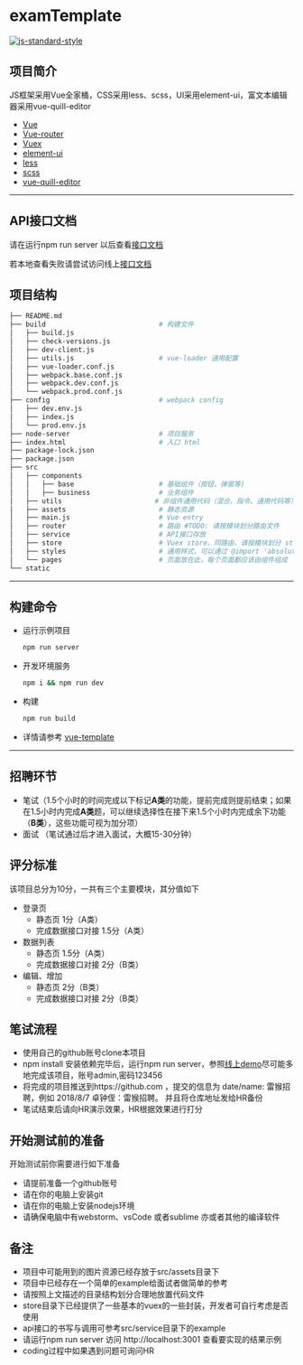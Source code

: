 # examTemplate
[![js-standard-style](https://img.shields.io/badge/code%20style-standard-brightgreen.svg)](http://standardjs.com)
## 项目简介
JS框架采用Vue全家桶，CSS采用less、scss，UI采用element-ui，富文本编辑器采用vue-quill-editor
* [Vue](https://vuejs.org/)
* [Vue-router](https://router.vuejs.org/zh-cn/)
* [Vuex](https://vuex.vuejs.org/zh-cn/)
* [element-ui](http://element-cn.eleme.io/#/zh-CN/component/installation)
* [less](http://lesscss.cn/features/)
* [scss](https://www.sass.hk/guide/)
* [vue-quill-editor](https://github.com/surmon-china/vue-quill-editor)
___
## API接口文档
请在运行npm run server 以后查看[接口文档](http://localhost:3001/api.html)

若本地查看失败请尝试访问线上[接口文档](https://www.zybuluo.com/zhuozhongzhi/note/1242772)
## 项目结构
```bash
├── README.md
├── build                            # 构建文件
│   ├── build.js
│   ├── check-versions.js
│   ├── dev-client.js
│   ├── utils.js                     # vue-loader 通用配置
│   ├── vue-loader.conf.js
│   ├── webpack.base.conf.js
│   ├── webpack.dev.conf.js
│   └── webpack.prod.conf.js
├── config                           # webpack config
│   ├── dev.env.js
│   ├── index.js
│   └── prod.env.js
├── node-server                      # 项目服务      
├── index.html                       # 入口 html
├── package-lock.json
├── package.json
├── src
│   ├── components
│   │   ├── base                     # 基础组件（按钮、弹窗等)
│   │   ├── business                 # 业务组件
│   ├── utils                       # 非组件通用代码（混合、指令、通用代码等）
│   ├── assets                       # 静态资源
│   ├── main.js                      # Vue entry
│   ├── router                       # 路由 #TODO: 请按模块划分路由文件
│   ├── service                      # API接口存放
│   ├── store                        # Vuex store，同路由，请按模块划分 store 文件
│   ├── styles                       # 通用样式，可以通过 @import 'absolute-path' 引入
│   └── pages                        # 页面放在此，每个页面都应该由组件组成
└── static
```
___
## 构建命令
* 运行示例项目
  ```bash
  npm run server
  ```
* 开发环境服务
  ```bash
  npm i && npm run dev
  ```
* 构建
  ```bash
  npm run build
  ```
* 详情请参考 [vue-template](https://vuejs-templates.github.io/webpack/commands.html)

___

## 招聘环节
 - 笔试（1.5个小时的时间完成以下标记**A类**的功能，提前完成则提前结束；如果在1.5小时内完成**A类**题，可以继续选择性在接下来1.5个小时内完成余下功能（**B类**），这些功能可视为加分项）
 - 面试 （笔试通过后才进入面试，大概15-30分钟）

## 评分标准
该项目总分为10分，一共有三个主要模块，其分值如下
 - 登录页
    - 静态页 1分（A类）
    - 完成数据接口对接 1.5分（A类）
 - 数据列表
    - 静态页 1.5分（A类）
    - 完成数据接口对接 2分（B类）
 - 编辑、增加
    - 静态页 2分（B类）
    - 完成数据接口对接 2分（B类）
    
 ## 笔试流程
 - 使用自己的github账号clone本项目
 - npm install 安装依赖完毕后，运行npm run server，参照[线上demo](http://localhost:3001/)尽可能多地完成该项目，账号admin,密码123456
 - 将完成的项目推送到https://github.com ，提交的信息为
    date/name: 雷猴招聘，例如 2018/8/7 卓钟侄：雷猴招聘。
    并且将仓库地址发给HR备份
 - 笔试结束后请向HR演示效果，HR根据效果进行打分
 
 ## 开始测试前的准备
 开始测试前你需要进行如下准备
  - 请提前准备一个github账号
  - 请在你的电脑上安装git
  - 请在你的电脑上安装nodejs环境
  - 请确保电脑中有webstorm、vsCode 或者sublime 亦或者其他的编译软件
## 备注
  - 项目中可能用到的图片资源已经存放于src/assets目录下
  - 项目中已经存在一个简单的example给面试者做简单的参考
  - 请按照上文描述的目录结构划分合理地放置代码文件
  - store目录下已经提供了一些基本的vuex的一些封装，开发者可自行考虑是否使用
  - api接口的书写与调用可参考src/service目录下的example
  - 请运行npm run server 访问 http://localhost:3001 查看要实现的结果示例
  - coding过程中如果遇到问题可询问HR   

